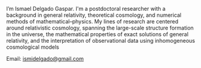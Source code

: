 I’m Ismael Delgado Gaspar. I'm a postdoctoral researcher with a background in general relativity, theoretical cosmology, and numerical methods of mathematical–physics. My lines of research are centered around relativistic cosmology, spanning the large-scale structure formation in the universe, the mathematical properties of exact solutions of general relativity, and the interpretation of observational data using inhomogeneous cosmological models

Email: ismidelgado@gmail.com

<!---
idgaspar/idgaspar is a ✨ special ✨ repository because its `README.md` (this file) appears on your GitHub profile.
You can click the Preview link to take a look at your changes.
--->
